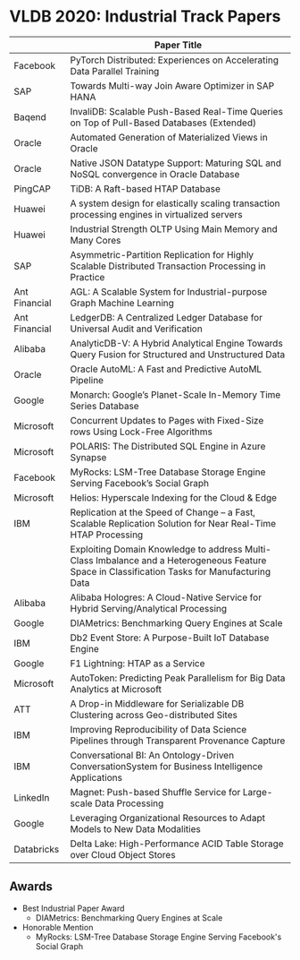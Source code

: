 # VLDB 2020: Industrial Track Papers

|               | Paper Title                                                                                                                                   |
| ------------- | --------------------------------------------------------------------------------------------------------------------------------------------- |
| Facebook      | PyTorch Distributed: Experiences on Accelerating Data Parallel Training                                                                       |
| SAP           | Towards Multi-way Join Aware Optimizer in SAP HANA                                                                                            |
| Baqend        | InvaliDB: Scalable Push-Based Real-Time Queries on Top of Pull-Based Databases (Extended)                                                     |
| Oracle        | Automated Generation of Materialized Views in Oracle                                                                                          |
| Oracle        | Native JSON Datatype Support: Maturing SQL and NoSQL convergence in Oracle Database                                                           |
| PingCAP       | TiDB: A Raft-based HTAP Database                                                                                                              |
| Huawei        | A system design for elastically scaling transaction processing engines in virtualized servers                                                 |
| Huawei        | Industrial Strength OLTP Using Main Memory and Many Cores                                                                                     |
| SAP           | Asymmetric-Partition Replication for Highly Scalable Distributed Transaction Processing in Practice                                           |
| Ant Financial | AGL: A Scalable System for Industrial-purpose Graph Machine Learning                                                                          |
| Ant Financial | LedgerDB: A Centralized Ledger Database for Universal Audit and Verification                                                                  |
| Alibaba       | AnalyticDB-V: A Hybrid Analytical Engine Towards Query Fusion for Structured and Unstructured Data                                            |
| Oracle        | Oracle AutoML: A Fast and Predictive AutoML Pipeline                                                                                          |
| Google        | Monarch: Google’s Planet-Scale In-Memory Time Series Database                                                                                 |
| Microsoft     | Concurrent Updates to Pages with Fixed-Size rows Using Lock-Free Algorithms                                                                   |
| Microsoft     | POLARIS: The Distributed SQL Engine in Azure Synapse                                                                                          |
| Facebook      | MyRocks: LSM-Tree Database Storage Engine Serving Facebook’s Social Graph                                                                     |
| Microsoft     | Helios: Hyperscale Indexing for the Cloud & Edge                                                                                              |
| IBM           | Replication at the Speed of Change – a Fast, Scalable Replication Solution for Near Real-Time HTAP Processing                                 |
|               | Exploiting Domain Knowledge to address Multi-Class Imbalance and a Heterogeneous Feature Space in Classification Tasks for Manufacturing Data |
| Alibaba       | Alibaba Hologres: A Cloud-Native Service for Hybrid Serving/Analytical Processing                                                             |
| Google        | DIAMetrics: Benchmarking Query Engines at Scale                                                                                               |
| IBM           | Db2 Event Store: A Purpose-Built IoT Database Engine                                                                                          |
| Google        | F1 Lightning: HTAP as a Service                                                                                                               |
| Microsoft     | AutoToken: Predicting Peak Parallelism for Big Data Analytics at Microsoft                                                                    |
| ATT           | A Drop-in Middleware for Serializable DB Clustering across Geo-distributed Sites                                                              |
| IBM           | Improving Reproducibility of Data Science Pipelines through Transparent Provenance Capture                                                    |
| IBM           | Conversational BI: An Ontology-Driven ConversationSystem for Business Intelligence Applications                                               |
| LinkedIn      | Magnet: Push-based Shuffle Service for Large-scale Data Processing                                                                            |
| Google        | Leveraging Organizational Resources to Adapt Models to New Data Modalities                                                                    |
| Databricks    | Delta Lake: High-Performance ACID Table Storage over Cloud Object Stores                                                                      |

## Awards

- Best Industrial Paper Award
  - DIAMetrics: Benchmarking Query Engines at Scale
- Honorable Mention
  - MyRocks: LSM-Tree Database Storage Engine Serving Facebook's Social Graph

